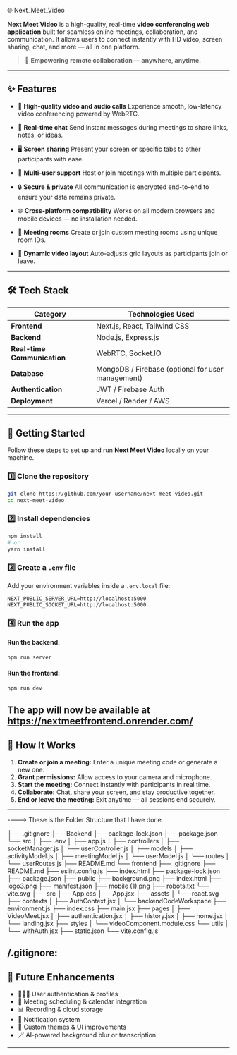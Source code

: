  🌐 Next_Meet_Video

**Next Meet Video** is a high-quality, real-time **video conferencing web application** built for seamless online meetings, collaboration, and communication. It allows users to connect instantly with HD video, screen sharing, chat, and more — all in one platform.

> 🚀 **Empowering remote collaboration — anywhere, anytime.**

---

## ✨ Features

* 🎥 **High-quality video and audio calls**
  Experience smooth, low-latency video conferencing powered by WebRTC.

* 💬 **Real-time chat**
  Send instant messages during meetings to share links, notes, or ideas.

* 🖥️ **Screen sharing**
  Present your screen or specific tabs to other participants with ease.

* 👥 **Multi-user support**
  Host or join meetings with multiple participants.

* 🔒 **Secure & private**
  All communication is encrypted end-to-end to ensure your data remains private.

* 🌐 **Cross-platform compatibility**
  Works on all modern browsers and mobile devices — no installation needed.

* 📅 **Meeting rooms**
  Create or join custom meeting rooms using unique room IDs.

* 📸 **Dynamic video layout**
  Auto-adjusts grid layouts as participants join or leave.

---

## 🛠️ Tech Stack

| Category                    | Technologies Used                                 |
| --------------------------- | ------------------------------------------------- |
| **Frontend**                | Next.js, React, Tailwind CSS                      |
| **Backend**                 | Node.js, Express.js                               |
| **Real-time Communication** | WebRTC, Socket.IO                                 |
| **Database**                | MongoDB / Firebase (optional for user management) |
| **Authentication**          | JWT / Firebase Auth                               |
| **Deployment**              | Vercel / Render / AWS                             |

---

## 🚀 Getting Started

Follow these steps to set up and run **Next Meet Video** locally on your machine.

### 1️⃣ Clone the repository

```bash
git clone https://github.com/your-username/next-meet-video.git
cd next-meet-video
```

### 2️⃣ Install dependencies

```bash
npm install
# or
yarn install
```

### 3️⃣ Create a `.env` file

Add your environment variables inside a `.env.local` file:

```
NEXT_PUBLIC_SERVER_URL=http://localhost:5000
NEXT_PUBLIC_SOCKET_URL=http://localhost:5000
```

### 4️⃣ Run the app

#### Run the backend:

```bash
npm run server
```

#### Run the frontend:

```bash
npm run dev
```

The app will now be available at https://nextmeetfrontend.onrender.com/
---

## 📱 How It Works

1. **Create or join a meeting:** Enter a unique meeting code or generate a new one.
2. **Grant permissions:** Allow access to your camera and microphone.
3. **Start the meeting:** Connect instantly with participants in real time.
4. **Collaborate:** Chat, share your screen, and stay productive together.
5. **End or leave the meeting:** Exit anytime — all sessions end securely.

---
----> These is the Folder  Structure that I have done. 

├── .gitignore
├── Backend
    ├── package-lock.json
    ├── package.json
    └── src
    │   ├── .env
    │   ├── app.js
    │   ├── controllers
    │       ├── socketManager.js
    │       └── userController.js
    │   ├── models
    │       ├── activityModel.js
    │       ├── meetingModel.js
    │       └── userModel.js
    │   └── routes
    │       └── userRoutes.js
├── README.md
└── frontend
    ├── .gitignore
    ├── README.md
    ├── eslint.config.js
    ├── index.html
    ├── package-lock.json
    ├── package.json
    ├── public
        ├── background.png
        ├── index.html
        ├── logo3.png
        ├── manifest.json
        ├── mobile (1).png
        ├── robots.txt
        └── vite.svg
    ├── src
        ├── App.css
        ├── App.jsx
        ├── assets
        │   └── react.svg
        ├── contexts
        │   ├── AuthContext.jsx
        │   └── backendCodeWorkspace
        ├── environment.js
        ├── index.css
        ├── main.jsx
        ├── pages
        │   ├── VideoMeet.jsx
        │   ├── authentication.jsx
        │   ├── history.jsx
        │   ├── home.jsx
        │   └── landing.jsx
        ├── styles
        │   └── videoComponent.module.css
        └── utils
        │   └── withAuth.jsx
    ├── static.json
    └── vite.config.js


/.gitignore:
---

## 🧠 Future Enhancements

* 🧑‍🤝‍🧑 User authentication & profiles
* 📅 Meeting scheduling & calendar integration
* 📊 Recording & cloud storage
* 🔔 Notification system
* 🎨 Custom themes & UI improvements
* 🪄 AI-powered background blur or transcription

---
